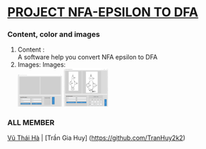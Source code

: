 #  [PROJECT NFA-EPSILON TO DFA](https://github.com/ThaiHa279/NFA-epsilon-to-DFA)
### Content, color and images
1. Content : <br/> A software help you convert NFA epsilon to DFA
1. Images: Images:<br/>
        <img src="https://github.com/ThaiHa279/NFA-epsilon-to-DFA/blob/main/image/Screenshot%202022-12-15%20190103.png"  width="100">
        <img src="https://github.com/ThaiHa279/NFA-epsilon-to-DFA/blob/main/image/Screenshot%202022-12-15%20190249.png"  width="100">

### ALL MEMBER
 [Vũ Thái Hà](https://github.com/ThaiHa279) | [Trần Gia Huy] (https://github.com/TranHuy2k2)
